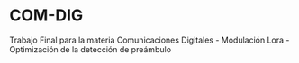 # COM-DIG
Trabajo Final para la materia Comunicaciones Digitales - Modulación Lora - Optimización de la detección de preámbulo
